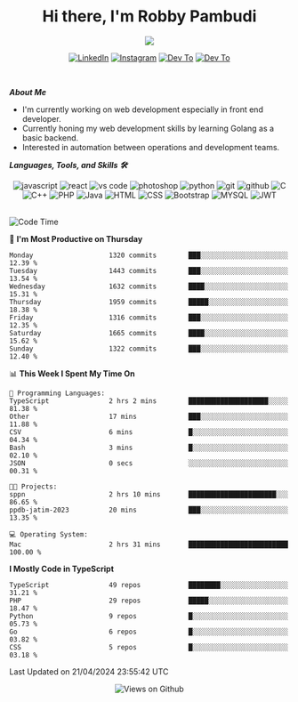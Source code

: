 <div align="center">
   <h1>Hi there, I'm Robby Pambudi </h1>

<img src="https://pronoun.cyou/x/y?subject=He&object=Him&height=20"> 
</div>

<p align='center'>
   <a href="https://www.linkedin.com/in/robbypambudi" target="_blank"><img src="https://img.shields.io/badge/LinkedIn-0077B5?style=for-the-badge&logo=linkedin&logoColor=white" alt="LinkedIn"></a>
   <a href="https://www.instagram.com/robbypambudi" target="_blank"><img src="https://img.shields.io/badge/Instagram-E4405F?style=for-the-badge&logo=instagram&logoColor=white" alt="Instagram"></a>
   <a href="https://dev.to/robbypambudi" target="_blank"><img src="https://img.shields.io/badge/dev.to-0A0A0A?style=for-the-badge&logo=dev.to&logoColor=white" alt="Dev To"></a>
   <a href="https://www.facebook.com/robbyulungpambudi" target="_blank"><img src="https://img.shields.io/badge/Facebook-1877F2?style=for-the-badge&logo=facebook&logoColor=white" alt="Dev To"></a>

</p> <p>
<br>
   
***About Me***
   
- I'm currently working on web development especially in front end developer.
- Currently honing my web development skills by learning Golang as a basic backend.
- Interested in automation between operations and development teams.
 
   
***Languages, Tools, and Skills 🛠***

   <div align="center">
   <img src="https://img.shields.io/badge/JavaScript-F7DF1E?style=for-the-badge&logo=javascript&logoColor=black" alt="javascript" />
      <img src="https://img.shields.io/badge/React-61DAFB?style=for-the-badge&logo=react&logoColor=black" alt="react" />
      <img src="https://img.shields.io/badge/vs%20code-007ACC?style=for-the-badge&logo=visual%20studio%20code&logoColor=white" alt="vs code" />
      <img src="https://img.shields.io/badge/adobe%20photoshop-31A8FF?style=for-the-badge&logo=adobe%20photoshop&logoColor=white" alt="photoshop" />
      <img src="https://img.shields.io/badge/python-3776AB?style=for-the-badge&logo=python&logoColor=white" alt="python" />
      <img src="https://img.shields.io/badge/Git-F05032?style=for-the-badge&logo=git&logoColor=white" alt="git" />
      <img src="https://img.shields.io/badge/GitHub-100000?style=for-the-badge&logo=github&logoColor=white" alt="github" />
      <img src="https://img.shields.io/badge/c-%2300599C.svg?style=for-the-badge&logo=c&logoColor=white" alt="C" />
      <img src="https://img.shields.io/badge/c++-%2300599C.svg?style=for-the-badge&logo=c%2B%2B&logoColor=white" alt="C++" />   
      <img src="https://img.shields.io/badge/PHP-777BB4?style=for-the-badge&logo=php&logoColor=white" alt="PHP" />
      <img src="https://img.shields.io/badge/Java-ED8B00?style=for-the-badge&logo=java&logoColor=white" alt="Java"/>
      <img src="https://img.shields.io/badge/HTML5-E34F26?style=for-the-badge&logo=html5&logoColor=white" alt="HTML" />
      <img src="https://img.shields.io/badge/CSS-239120?&style=for-the-badge&logo=css3&logoColor=white" alt ="CSS" />
      <img src="https://img.shields.io/badge/Bootstrap-563D7C?style=for-the-badge&logo=bootstrap&logoColor=white" alt="Bootstrap" />
      <img src="https://img.shields.io/badge/MySQL-00000F?style=for-the-badge&logo=mysql&logoColor=white" alt="MYSQL" />
      <img src="https://img.shields.io/badge/json%20web%20tokens-323330?style=for-the-badge&logo=json-web-tokens&logoColor=pink" alt="JWT" />
      
   </div><br>
   
<!--START_SECTION:waka-->
![Code Time](http://img.shields.io/badge/Code%20Time-1%2C248%20hrs%2021%20mins-blue)

📅 **I'm Most Productive on Thursday** 

```text
Monday                   1320 commits        ███░░░░░░░░░░░░░░░░░░░░░░   12.39 % 
Tuesday                  1443 commits        ███░░░░░░░░░░░░░░░░░░░░░░   13.54 % 
Wednesday                1632 commits        ████░░░░░░░░░░░░░░░░░░░░░   15.31 % 
Thursday                 1959 commits        █████░░░░░░░░░░░░░░░░░░░░   18.38 % 
Friday                   1316 commits        ███░░░░░░░░░░░░░░░░░░░░░░   12.35 % 
Saturday                 1665 commits        ████░░░░░░░░░░░░░░░░░░░░░   15.62 % 
Sunday                   1322 commits        ███░░░░░░░░░░░░░░░░░░░░░░   12.40 % 
```


📊 **This Week I Spent My Time On** 

```text
💬 Programming Languages: 
TypeScript               2 hrs 2 mins        ████████████████████░░░░░   81.38 % 
Other                    17 mins             ███░░░░░░░░░░░░░░░░░░░░░░   11.88 % 
CSV                      6 mins              █░░░░░░░░░░░░░░░░░░░░░░░░   04.34 % 
Bash                     3 mins              █░░░░░░░░░░░░░░░░░░░░░░░░   02.10 % 
JSON                     0 secs              ░░░░░░░░░░░░░░░░░░░░░░░░░   00.31 % 

🐱‍💻 Projects: 
sppn                     2 hrs 10 mins       ██████████████████████░░░   86.65 % 
ppdb-jatim-2023          20 mins             ███░░░░░░░░░░░░░░░░░░░░░░   13.35 % 

💻 Operating System: 
Mac                      2 hrs 31 mins       █████████████████████████   100.00 % 
```

**I Mostly Code in TypeScript** 

```text
TypeScript               49 repos            ████████░░░░░░░░░░░░░░░░░   31.21 % 
PHP                      29 repos            █████░░░░░░░░░░░░░░░░░░░░   18.47 % 
Python                   9 repos             █░░░░░░░░░░░░░░░░░░░░░░░░   05.73 % 
Go                       6 repos             █░░░░░░░░░░░░░░░░░░░░░░░░   03.82 % 
CSS                      5 repos             █░░░░░░░░░░░░░░░░░░░░░░░░   03.18 % 
```




 Last Updated on 21/04/2024 23:55:42 UTC
<!--END_SECTION:waka-->

<div align="center">
<img src="https://komarev.com/ghpvc/?username=robbypambudi&color=green" alt="Views on Github" />
</div>

